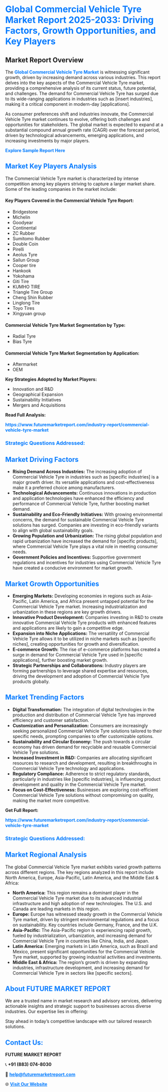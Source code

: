 <h1 style="color: #007BFF;">Global Commercial Vehicle Tyre Market Report 2025-2033: Driving Factors, Growth Opportunities, and Key Players</h1>

<section id="overview">
<h2>Market Report Overview</h2>
<p>The <a href="https://www.futuremarketreport.com/industry-report/commercial-vehicle-tyre-market" style="color: #007BFF; text-decoration: none;"><strong>Global Commercial Vehicle Tyre Market</strong></a> is witnessing significant growth, driven by increasing demand across various industries. This report delves into the key aspects of the Commercial Vehicle Tyre market, providing a comprehensive analysis of its current status, future potential, and challenges. The demand for Commercial Vehicle Tyre has surged due to its wide-ranging applications in industries such as [insert industries], making it a critical component in modern-day [applications].</p>
<p>As consumer preferences shift and industries innovate, the Commercial Vehicle Tyre market continues to evolve, offering both challenges and opportunities for stakeholders. The global market is expected to expand at a substantial compound annual growth rate (CAGR) over the forecast period, driven by technological advancements, emerging applications, and increasing investments by major players.</p>
</section>

<section id="overview">
<p><a href="https://www.futuremarketreport.com/request-sample/reportId=27385" style="color: #007BFF; text-decoration: none;"><strong>Explore Sample Report Here</strong></a></p>
</section>

<section id="key-players">
<h2 style="color: #007BFF;">Market Key Players Analysis</h2>
<p>The Commercial Vehicle Tyre market is characterized by intense competition among key players striving to capture a larger market share. Some of the leading companies in the market include:</p>
<h4>Key Players Covered in the Commercial Vehicle Tyre Report:</h4>
<ul><li>Bridgestone</li><li>Michelin</li><li>Goodyear</li><li>Continental</li><li>ZC Rubber</li><li>Sumitomo Rubber</li><li>Double Coin</li><li>Pirelli</li><li>Aeolus Tyre</li><li>Sailun Group</li><li>Cooper tire</li><li>Hankook</li><li>Yokohama</li><li>Giti Tire</li><li>KUMHO TIRE</li><li>Triangle Tire Group</li><li>Cheng Shin Rubber</li><li>Linglong Tire</li><li>Toyo Tires</li><li>Xingyuan group</li></ul>
<h4>Commercial Vehicle Tyre Market Segmentation by Type:</h4>
<ul><li>Radial Tyre</li><li>Bias Tyre</li></ul>

<h4>Commercial Vehicle Tyre Market Segmentation by Application:</h4>
<ul><li>Aftermarket</li><li>OEM</li></ul>
<p><strong>Key Strategies Adopted by Market Players:</strong></p>
<ul>
<li>Innovation and R&D</li>
<li>Geographical Expansion</li>
<li>Sustainability Initiatives</li>
<li>Mergers and Acquisitions</li>
</ul>
</section>

<section>
<p><strong>Read Full Analysis: </strong></p><a href="https://www.futuremarketreport.com/industry-report/commercial-vehicle-tyre-market" style="color: #007BFF; text-decoration: none;"><strong>https://www.futuremarketreport.com/industry-report/commercial-vehicle-tyre-market</strong></a>
<h3 style="color: #007BFF;">Strategic Questions Addressed:</h3>
</section>

<section id="driving-factors">
<h2 style="color: #007BFF;">Market Driving Factors</h2>
<ul>
<li><strong>Rising Demand Across Industries:</strong> The increasing adoption of Commercial Vehicle Tyre in industries such as [specific industries] is a major growth driver. Its versatile applications and cost-effectiveness make it a preferred choice among manufacturers.</li>
<li><strong>Technological Advancements:</strong> Continuous innovations in production and application technologies have enhanced the efficiency and performance of Commercial Vehicle Tyre, further boosting market demand.</li>
<li><strong>Sustainability and Eco-Friendly Initiatives:</strong> With growing environmental concerns, the demand for sustainable Commercial Vehicle Tyre solutions has surged. Companies are investing in eco-friendly variants to align with global sustainability goals.</li>
<li><strong>Growing Population and Urbanization:</strong> The rising global population and rapid urbanization have increased the demand for [specific products], where Commercial Vehicle Tyre plays a vital role in meeting consumer needs.</li>
<li><strong>Government Policies and Incentives:</strong> Supportive government regulations and incentives for industries using Commercial Vehicle Tyre have created a conducive environment for market growth.</li>
</ul>
</section>

<section id="growth-opportunities">
<h2 style="color: #007BFF;">Market Growth Opportunities</h2>
<ul>
<li><strong>Emerging Markets:</strong> Developing economies in regions such as Asia-Pacific, Latin America, and Africa present untapped potential for the Commercial Vehicle Tyre market. Increasing industrialization and urbanization in these regions are key growth drivers.</li>
<li><strong>Innovative Product Development:</strong> Companies investing in R&D to create innovative Commercial Vehicle Tyre products with enhanced features and applications are likely to gain a competitive edge.</li>
<li><strong>Expansion into Niche Applications:</strong> The versatility of Commercial Vehicle Tyre allows it to be utilized in niche markets such as [specific niches], creating opportunities for growth and diversification.</li>
<li><strong>E-commerce Growth:</strong> The rise of e-commerce platforms has created a surge in demand for Commercial Vehicle Tyre used in [specific applications], further boosting market growth.</li>
<li><strong>Strategic Partnerships and Collaborations:</strong> Industry players are forming partnerships to leverage shared expertise and resources, driving the development and adoption of Commercial Vehicle Tyre products globally.</li>
</ul>
</section>

<section id="trending-factors">
<h2 style="color: #007BFF;">Market Trending Factors</h2>
<ul>
<li><strong>Digital Transformation:</strong> The integration of digital technologies in the production and distribution of Commercial Vehicle Tyre has improved efficiency and customer satisfaction.</li>
<li><strong>Customization and Personalization:</strong> Consumers are increasingly seeking personalized Commercial Vehicle Tyre solutions tailored to their specific needs, prompting companies to offer customizable options.</li>
<li><strong>Sustainability and Circular Economy:</strong> The push towards a circular economy has driven demand for recyclable and reusable Commercial Vehicle Tyre solutions.</li>
<li><strong>Increased Investment in R&D:</strong> Companies are allocating significant resources to research and development, resulting in breakthroughs in Commercial Vehicle Tyre technology and applications.</li>
<li><strong>Regulatory Compliance:</strong> Adherence to strict regulatory standards, particularly in industries like [specific industries], is influencing product development and quality in the Commercial Vehicle Tyre market.</li>
<li><strong>Focus on Cost-Effectiveness:</strong> Businesses are exploring cost-efficient Commercial Vehicle Tyre solutions without compromising on quality, making the market more competitive.</li>
</ul>
</section>

<section>
<p><strong>Get Full Report: </strong></p><a href="https://www.futuremarketreport.com/industry-report/commercial-vehicle-tyre-market" style="color: #007BFF; text-decoration: none;"><strong>https://www.futuremarketreport.com/industry-report/commercial-vehicle-tyre-market</strong></a>
<h3 style="color: #007BFF;">Strategic Questions Addressed:</h3>
</section>


<section id="regional-analysis">
<h2 style="color: #007BFF;">Market Regional Analysis</h2>
<p>The global Commercial Vehicle Tyre market exhibits varied growth patterns across different regions. The key regions analyzed in this report include North America, Europe, Asia-Pacific, Latin America, and the Middle East & Africa:</p>
<ul>
<li><strong>North America:</strong> This region remains a dominant player in the Commercial Vehicle Tyre market due to its advanced industrial infrastructure and high adoption of new technologies. The U.S. and Canada are leading markets in this region.</li>
<li><strong>Europe:</strong> Europe has witnessed steady growth in the Commercial Vehicle Tyre market, driven by stringent environmental regulations and a focus on sustainability. Key countries include Germany, France, and the U.K.</li>
<li><strong>Asia-Pacific:</strong> The Asia-Pacific region is experiencing rapid growth, fueled by industrialization, urbanization, and increasing demand for Commercial Vehicle Tyre in countries like China, India, and Japan.</li>
<li><strong>Latin America:</strong> Emerging markets in Latin America, such as Brazil and Mexico, present significant opportunities for the Commercial Vehicle Tyre market, supported by growing industrial activities and investments.</li>
<li><strong>Middle East & Africa:</strong> The region’s growth is driven by expanding industries, infrastructure development, and increasing demand for Commercial Vehicle Tyre in sectors like [specific sectors].</li>
</ul>
</section>

<footer>
<h2 style="color: #007BFF;">About FUTURE MARKET REPORT</h2>
<p>We are a trusted name in market research and advisory services, delivering actionable insights and strategic support to businesses across diverse industries. Our expertise lies in offering:</p>

<p>Stay ahead in today’s competitive landscape with our tailored research solutions.</p>

<h2 style="color: #007BFF;">Contact Us:</h2>
<p><strong>FUTURE MARKET REPORT</strong></p>
<p>📞 <strong>+91 (883) 074-8030</strong></p>
<p>📧 <strong><a href="mailto:help@futuremarketreport.com" style="color: #007BFF;">help@futuremarketreport.com</a></strong></p>
<p>🌐 <strong><a href="https://www.futuremarketreport.com/" style="color: #007BFF;">Visit Our Website</a></strong></p>
</footer>